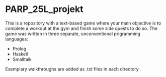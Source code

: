 # PARP_25L_projekt
This is a repository with a text-based game where your main objective is to complete a workout at the gym and finish some side quests to do so.
The game was written in three separate, unconventional prigramming languages:
- Prolog
- Haskell
- Smalltalk

Exemplary walkthroughs are added as .txt files in each directory
